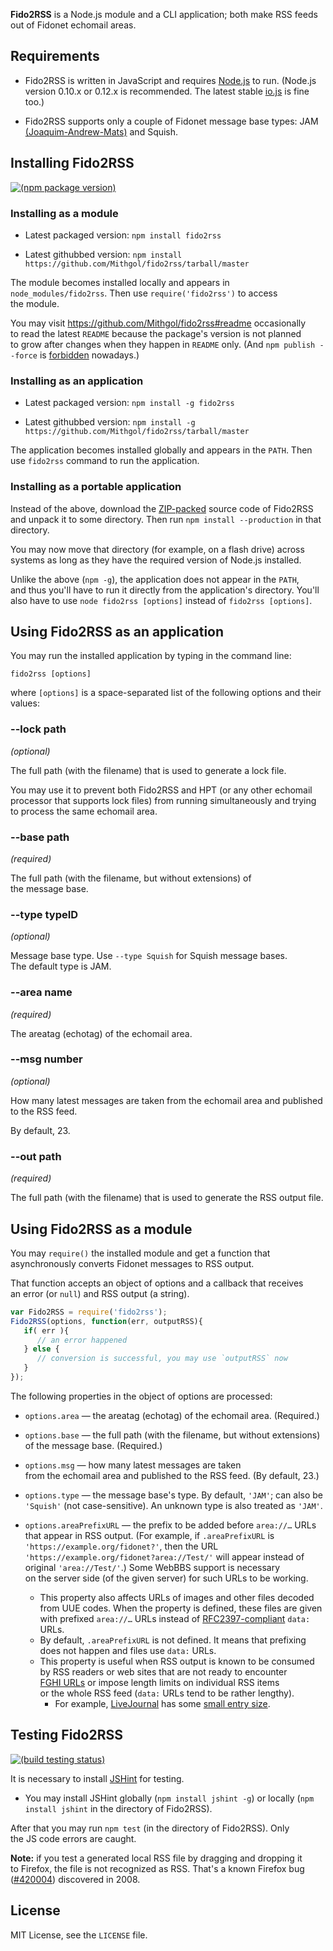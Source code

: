 **Fido2RSS** is a Node.js module and a CLI application; both make RSS feeds out of Fidonet echomail areas.

## Requirements

* Fido2RSS is written in JavaScript and requires [Node.js](http://nodejs.org/) to run. (Node.js version 0.10.x or 0.12.x is recommended. The latest stable [io.js](https://iojs.org/) is fine too.)

* Fido2RSS supports only a couple of Fidonet message base types: JAM [(Joaquim-Andrew-Mats)](http://groups.google.com/group/fido7.ru.ftn.develop/msg/e2f5486f80394418) and Squish.

## Installing Fido2RSS

[![(npm package version)](https://nodei.co/npm/fido2rss.png?downloads=true&downloadRank=true)](https://npmjs.org/package/fido2rss)

### Installing as a module

* Latest packaged version: `npm install fido2rss`

* Latest githubbed version: `npm install https://github.com/Mithgol/fido2rss/tarball/master`

The module becomes installed locally and appears in `node_modules/fido2rss`. Then use `require('fido2rss')` to access the module.

You may visit https://github.com/Mithgol/fido2rss#readme occasionally to read the latest `README` because the package's version is not planned to grow after changes when they happen in `README` only. (And `npm publish --force` is [forbidden](http://blog.npmjs.org/post/77758351673/no-more-npm-publish-f) nowadays.)

### Installing as an application

* Latest packaged version: `npm install -g fido2rss`

* Latest githubbed version: `npm install -g https://github.com/Mithgol/fido2rss/tarball/master`

The application becomes installed globally and appears in the `PATH`. Then use `fido2rss` command to run the application.

### Installing as a portable application

Instead of the above, download the [ZIP-packed](https://github.com/Mithgol/fido2rss/archive/master.zip) source code of Fido2RSS and unpack it to some directory. Then run `npm install --production` in that directory.

You may now move that directory (for example, on a flash drive) across systems as long as they have the required version of Node.js installed.

Unlike the above (`npm -g`), the application does not appear in the `PATH`, and thus you'll have to run it directly from the application's directory. You'll also have to use `node fido2rss [options]` instead of `fido2rss [options]`.

## Using Fido2RSS as an application

You may run the installed application by typing in the command line:

`fido2rss [options]`

where `[options]` is a space-separated list of the following options and their values:

### --lock path

*(optional)*

The full path (with the filename) that is used to generate a lock file.

You may use it to prevent both Fido2RSS and HPT (or any other echomail processor that supports lock files) from running simultaneously and trying to process the same echomail area.

### --base path

*(required)*

The full path (with the filename, but without extensions) of the message base.

### --type typeID

*(optional)*

Message base type. Use `--type Squish` for Squish message bases. The default type is JAM.

### --area name

*(required)*

The areatag (echotag) of the echomail area.

### --msg number

*(optional)*

How many latest messages are taken from the echomail area and published to the RSS feed.

By default, 23.

### --out path

*(required)*

The full path (with the filename) that is used to generate the RSS output file.

## Using Fido2RSS as a module

You may `require()` the installed module and get a function that asynchronously converts Fidonet messages to RSS output.

That function accepts an object of options and a callback that receives an error (or `null`) and RSS output (a string).

```js
var Fido2RSS = require('fido2rss');
Fido2RSS(options, function(err, outputRSS){
   if( err ){
      // an error happened
   } else {
      // conversion is successful, you may use `outputRSS` now
   }
});
```

The following properties in the object of options are processed:

* `options.area` — the areatag (echotag) of the echomail area. (Required.)

* `options.base` — the full path (with the filename, but without extensions) of the message base. (Required.)

* `options.msg` — how many latest messages are taken from the echomail area and published to the RSS feed. (By default, 23.)

* `options.type` — the message base's type. By default, `'JAM'`; can also be `'Squish'` (not case-sensitive). An unknown type is also treated as `'JAM'`.

* `options.areaPrefixURL` — the prefix to be added before `area://…` URLs that appear in RSS output. (For example, if `.areaPrefixURL` is `'https://example.org/fidonet?'`, then the URL `'https://example.org/fidonet?area://Test/'` will appear instead of original `'area://Test/'`.) Some WebBBS support is necessary on the server side (of the given server) for such URLs to be working.
   * This property also affects URLs of images and other files decoded from UUE codes. When the property is defined, these files are given with prefixed `area://…` URLs instead of [RFC2397-compliant](http://tools.ietf.org/html/rfc2397) `data:` URLs.
   * By default, `.areaPrefixURL` is not defined. It means that prefixing does not happen and files use `data:` URLs.
   * This property is useful when RSS output is known to be consumed by RSS readers or web sites that are not ready to encounter [FGHI URLs](https://github.com/Mithgol/FGHI-URL) or impose length limits on individual RSS items or the whole RSS feed (`data:` URLs tend to be rather lengthy).
      * For example, [LiveJournal](http://www.livejournal.com/) has some [small entry size](http://www.livejournal.com/support/faq/165.html).

## Testing Fido2RSS

[![(build testing status)](https://img.shields.io/travis/Mithgol/fido2rss/master.svg?style=plastic)](https://travis-ci.org/Mithgol/fido2rss)

It is necessary to install [JSHint](http://jshint.com/) for testing.

* You may install JSHint globally (`npm install jshint -g`) or locally (`npm install jshint` in the directory of Fido2RSS).

After that you may run `npm test` (in the directory of Fido2RSS). Only the JS code errors are caught.

**Note:** if you test a generated local RSS file by dragging and dropping it to Firefox, the file is not recognized as RSS. That's a known Firefox bug ([#420004](https://bugzilla.mozilla.org/show_bug.cgi?id=420004)) discovered in 2008.

## License

MIT License, see the `LICENSE` file.